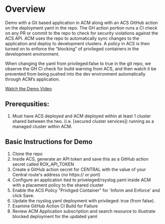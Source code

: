 # Overview
Demo with a Git based application in ACM along with an ACS GitHub action on the deployment yaml in the repo. The GH action portion runs a CI check on any PR or commit to the repo to check for security violations against the ACS API.  ACM uses the repo to automatically sync changes to the application and deploy to development clusters. A policy in ACS is then turned on to enforce the “blocking” of privileged containers in the development environment. 

When changing the yaml from privileged:false to true in the git repo, we observe the GH CI check for build warning from ACS, and then watch it be prevented from being pushed into the dev environment automatically through ACM’s application.

[Watch the Demo Video](https://www.youtube.com/watch?v=AwvtabrR0a4&t=3s)

## Prerequsities:
1. Must have ACS deployed and ACM deployed within at least 1 cluster shared between the two. (i.e. [secured cluster services]) running as a managed cluster within ACM.

## Basic Instructions for Demo

1. Clone the repo
2. Inside ACS, generate an API token and save this as a GitHub action secret called ROX_API_TOKEN
3. Create a GitHub action secret for CENTRAL with the value of your Central route's address (no https:// or port)
4. Configure an application tied to priveleged/rsyslog.yaml inside ACM with a placement policy to the shared cluster
5. Enable the ACS Policy "Privliged Container" for 'Inform and Enforce' and click Save. 
6. Update the rsyslog.yaml deployment with privileged: true (from false). 
7. Examine GitHub Action CI Build for Failure 
8. Review ACM Application subscription and search resource to illustrate blocked deployment for the updated yaml 

